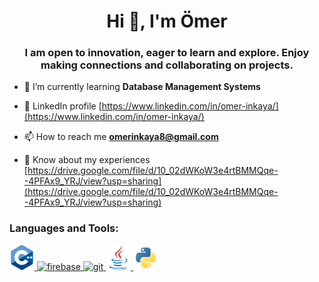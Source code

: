 <h1 align="center">Hi 👋, I'm Ömer</h1>
<h3 align="center">I am open to innovation, eager to learn and explore. Enjoy making connections and collaborating on projects.</h3>

- 🌱 I’m currently learning **Database Management Systems**

- 🏢 LinkedIn profile [https://www.linkedin.com/in/omer-inkaya/](https://www.linkedin.com/in/omer-inkaya/)

- 📫 How to reach me **omerinkaya8@gmail.com**

- 📄 Know about my experiences [https://drive.google.com/file/d/10_02dWKoW3e4rtBMMQqe--4PFAx9_YRJ/view?usp=sharing](https://drive.google.com/file/d/10_02dWKoW3e4rtBMMQqe--4PFAx9_YRJ/view?usp=sharing)

<p align="left">
</p>

<h3 align="left">Languages and Tools:</h3>
<p align="left"> <a href="https://www.w3schools.com/cpp/" target="_blank" rel="noreferrer"> <img src="https://raw.githubusercontent.com/devicons/devicon/master/icons/cplusplus/cplusplus-original.svg" alt="cplusplus" width="40" height="40"/> </a> <a href="https://firebase.google.com/" target="_blank" rel="noreferrer"> <img src="https://www.vectorlogo.zone/logos/firebase/firebase-icon.svg" alt="firebase" width="40" height="40"/> </a> <a href="https://git-scm.com/" target="_blank" rel="noreferrer"> <img src="https://www.vectorlogo.zone/logos/git-scm/git-scm-icon.svg" alt="git" width="40" height="40"/> </a> <a href="https://www.java.com" target="_blank" rel="noreferrer"> <img src="https://raw.githubusercontent.com/devicons/devicon/master/icons/java/java-original.svg" alt="java" width="40" height="40"/> </a> <a href="https://www.python.org" target="_blank" rel="noreferrer"> <img src="https://raw.githubusercontent.com/devicons/devicon/master/icons/python/python-original.svg" alt="python" width="40" height="40"/> </a> </p>


<!--
**OmerINKAYA/OmerINKAYA** is a ✨ _special_ ✨ repository because its `README.md` (this file) appears on your GitHub profile.

Here are some ideas to get you started:

- 🔭 I’m currently working on ...
- 🌱 I’m currently learning ...
- 👯 I’m looking to collaborate on ...
- 🤔 I’m looking for help with ...
- 💬 Ask me about ...
- 📫 How to reach me: ...
- 😄 Pronouns: ...
- ⚡ Fun fact: ...
-->
